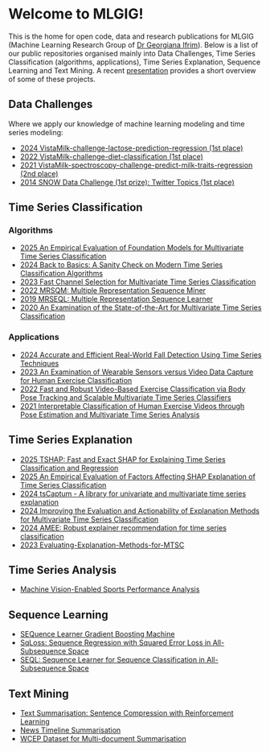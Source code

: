 # Welcome to MLGIG!

This is the home for open code, data and research publications for MLGIG (Machine Learning Research Group of [Dr Georgiana Ifrim](https://people.ucd.ie/georgiana.ifrim)).
Below is a list of our public repositories organised mainly into Data Challenges, Time Series Classification (algorithms, applications), Time Series Explanation, Sequence Learning and Text Mining. A recent [presentation](https://drive.google.com/file/d/1GRa2jO0BxIS4V9Vp_rRNkbkcKrsNXnLt/view?usp=share_link) provides a short overview of some of these projects.

## Data Challenges
Where we apply our knowledge of machine learning modeling and time series modeling:
* [2024 VistaMilk-challenge-lactose-prediction-regression (1st place)](https://github.com/mlgig/VM-challenge-lactose-prediction-2024)
* [2022 VistaMilk-challenge-diet-classification (1st place)](https://github.com/mlgig/vistamilk_diet_challenge)
* [2021 VistaMilk-spectroscopy-challenge-predict-milk-traits-regression (2nd place)](https://github.com/mlgig/vistamilk-spectroscopy-challenge)
* [2014 SNOW Data Challenge (1st prize): Twitter Topics (1st place)](https://github.com/mlgig/twitter-topics)

## Time Series Classification
### Algorithms
* [2025 An Empirical Evaluation of Foundation Models for Multivariate Time Series Classification](https://github.com/mlgig/FM4MTSC)
* [2024 Back to Basics: A Sanity Check on Modern Time Series Classification Algorithms](https://github.com/mlgig/TabularModelsforTSC)
* [2023 Fast Channel Selection for Multivariate Time Series Classification](https://github.com/mlgig/ChannelSelectionMTSC)
* [2022 MRSQM: Multiple Representation Sequence Miner](https://github.com/mlgig/mrsqm)
* [2019 MRSEQL: Multiple Representation Sequence Learner](https://github.com/mlgig/mrseql)
* [2020 An Examination of the State-of-the-Art for Multivariate Time Series Classification](https://github.com/mlgig/mtsc_benchmark)
  
### Applications
* [2024 Accurate and Efficient Real-World Fall Detection Using Time Series Techniques](https://github.com/mlgig/ts_fall_detection)
* [2023 An Examination of Wearable Sensors versus Video Data Capture for Human Exercise Classification](https://github.com/mlgig/Video_vs_Shimmer_ECML_2023)
* [2022 Fast and Robust Video-Based Exercise Classification via Body Pose Tracking and Scalable Multivariate Time Series Classifiers](https://github.com/mlgig/BodyMTS_2021)
* [2021 Interpretable Classification of Human Exercise Videos through Pose Estimation and Multivariate Time Series Analysis](https://github.com/mlgig/video-pose-tsc)

## Time Series Explanation
* [2025 TSHAP: Fast and Exact SHAP for Explaining Time Series Classification and Regression](https://github.com/mlgig/tshap/tree/main)
* [2025 An Empirical Evaluation of Factors Affecting
SHAP Explanation of Time Series Classification](https://github.com/davide-serramazza/segment_SHAP)
* [2024 tsCaptum - A library for univariate and multivariate time series explanation](https://github.com/mlgig/tscaptum)
* [2024 Improving the Evaluation and Actionability of Explanation Methods for Multivariate Time Series Classification](https://github.com/mlgig/xai4mtsc_eval_actionability)
* [2024 AMEE: Robust explainer recommendation for time series classification](https://github.com/mlgig/amee)
* [2023 Evaluating-Explanation-Methods-for-MTSC](https://github.com/mlgig/Evaluating-Explanation-Methods-for-MTSC)

## Time Series Analysis
* [Machine Vision-Enabled Sports Performance Analysis](https://github.com/mlgig/mvespa)

## Sequence Learning
* [SEQuence Learner Gradient Boosting Machine](https://github.com/mlgig/seqlgbm) 
* [SqLoss: Sequence Regression with Squared Error Loss in All-Subsequence Space](https://github.com/mlgig/SqLoss)
* [SEQL: Sequence Learner for Sequence Classification in All-Subsequence Space](https://github.com/mlgig/seql-sequence-learner)

## Text Mining
* [Text Summarisation: Sentence Compression with Reinforcement Learning](https://github.com/complementizer/rl-sentence-compression)
* [News Timeline Summarisation](https://github.com/complementizer/news-tls)
* [WCEP Dataset for Multi-document Summarisation](https://github.com/complementizer/wcep-mds-dataset)
<!--

**Here are some ideas to get you started:**

🙋‍♀️ A short introduction - what is your organization all about?
🌈 Contribution guidelines - how can the community get involved?
👩‍💻 Useful resources - where can the community find your docs? Is there anything else the community should know?
🍿 Fun facts - what does your team eat for breakfast?
🧙 Remember, you can do mighty things with the power of [Markdown](https://docs.github.com/github/writing-on-github/getting-started-with-writing-and-formatting-on-github/basic-writing-and-formatting-syntax)
-->
